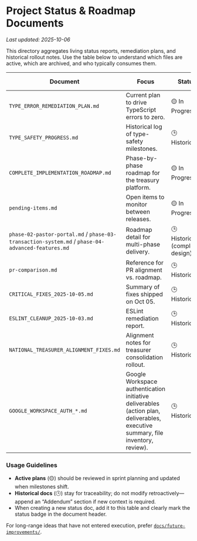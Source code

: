 # Project Status & Roadmap Documents

_Last updated: 2025-10-06_

This directory aggregates living status reports, remediation plans, and historical rollout notes. Use the table below to understand which files are active, which are archived, and who typically consumes them.

| Document | Focus | Status | Primary Audience |
|----------|-------|--------|------------------|
| `TYPE_ERROR_REMEDIATION_PLAN.md` | Current plan to drive TypeScript errors to zero. | 🟡 In Progress | Engineering |
| `TYPE_SAFETY_PROGRESS.md` | Historical log of type-safety milestones. | 🕒 Historical | Engineering, Leadership |
| `COMPLETE_IMPLEMENTATION_ROADMAP.md` | Phase-by-phase roadmap for the treasury platform. | 🟡 In Progress | Leadership |
| `pending-items.md` | Open items to monitor between releases. | 🟡 In Progress | PM, Leadership |
| `phase-02-pastor-portal.md` / `phase-03-transaction-system.md` / `phase-04-advanced-features.md` | Roadmap detail for multi-phase delivery. | 🕒 Historical (completed design) | Product, Engineering |
| `pr-comparison.md` | Reference for PR alignment vs. roadmap. | 🕒 Historical | Engineering |
| `CRITICAL_FIXES_2025-10-05.md` | Summary of fixes shipped on Oct 05. | 🕒 Historical | Leadership |
| `ESLINT_CLEANUP_2025-10-03.md` | ESLint remediation report. | 🕒 Historical | Engineering |
| `NATIONAL_TREASURER_ALIGNMENT_FIXES.md` | Alignment notes for treasurer consolidation rollout. | 🕒 Historical | Leadership |
| `GOOGLE_WORKSPACE_AUTH_*.md` | Google Workspace authentication initiative deliverables (action plan, deliverables, executive summary, file inventory, review). | 🕒 Historical | Leadership, Security |

### Usage Guidelines

- **Active plans** (🟡) should be reviewed in sprint planning and updated when milestones shift.
- **Historical docs** (🕒) stay for traceability; do not modify retroactively—append an “Addendum” section if new context is required.
- When creating a new status doc, add it to this table and clearly mark the status badge in the document header.

For long-range ideas that have not entered execution, prefer [`docs/future-improvements/`](../future-improvements/README.md).
